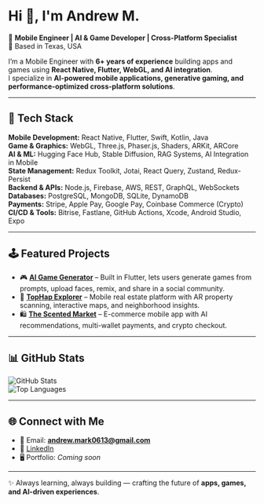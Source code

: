 # Hi 👋, I'm Andrew M.  

🚀 **Mobile Engineer | AI & Game Developer | Cross-Platform Specialist**  
📍 Based in Texas, USA  

I’m a Mobile Engineer with **6+ years of experience** building apps and games using **React Native, Flutter, WebGL, and AI integration**.  
I specialize in **AI-powered mobile applications, generative gaming, and performance-optimized cross-platform solutions**.  

---

## 🔧 Tech Stack  
**Mobile Development:** React Native, Flutter, Swift, Kotlin, Java  
**Game & Graphics:** WebGL, Three.js, Phaser.js, Shaders, ARKit, ARCore  
**AI & ML:** Hugging Face Hub, Stable Diffusion, RAG Systems, AI Integration in Mobile  
**State Management:** Redux Toolkit, Jotai, React Query, Zustand, Redux-Persist  
**Backend & APIs:** Node.js, Firebase, AWS, REST, GraphQL, WebSockets  
**Databases:** PostgreSQL, MongoDB, SQLite, DynamoDB  
**Payments:** Stripe, Apple Pay, Google Pay, Coinbase Commerce (Crypto)  
**CI/CD & Tools:** Bitrise, Fastlane, GitHub Actions, Xcode, Android Studio, Expo  

---

## 🕹️ Featured Projects  
- 🎮 **[AI Game Generator](#)** – Built in Flutter, lets users generate games from prompts, upload faces, remix, and share in a social community.  
- 🏡 **[TopHap Explorer](#)** – Mobile real estate platform with AR property scanning, interactive maps, and neighborhood insights.  
- 🛍️ **[The Scented Market](#)** – E-commerce mobile app with AI recommendations, multi-wallet payments, and crypto checkout.  

---

## 📊 GitHub Stats  
![GitHub Stats](https://github-readme-stats.vercel.app/api?username=YOUR_USERNAME&show_icons=true&theme=radical)  
![Top Languages](https://github-readme-stats.vercel.app/api/top-langs/?username=YOUR_USERNAME&layout=compact&theme=radical)  

---

## 🌐 Connect with Me  
- 📩 Email: **andrew.mark0613@gmail.com**  
- 💼 [LinkedIn](https://www.linkedin.com/in/andrew-mark-mccloskey)  
- 🖥️ Portfolio: *Coming soon*  

---
✨ Always learning, always building — crafting the future of **apps, games, and AI-driven experiences**.

